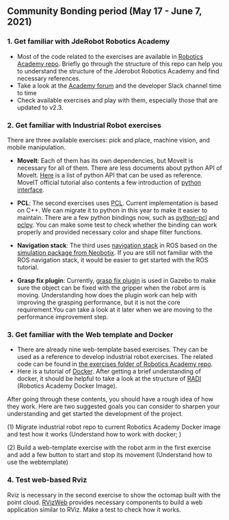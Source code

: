 ## Community Bonding period (May 17 - June 7, 2021)

### 1. Get familiar with JdeRobot Robotics Academy
 - Most of the code related to the exercises are available in [Robotics Academy repo](https://github.com/JdeRobot/RoboticsAcademy). Briefly go through the structure of this repo can help you to understand the structure of the Jderobot Robotics Academy and find necessary references.
 - Take a look at the [Academy forum](https://forum.jderobot.org/c/english/10/none) and the developer Slack channel time to time
 - Check available exercises and play with them, especially those that are updated to v2.3.

### 2. Get familiar with Industrial Robot exercises
There are three available exercises: pick and place, machine vision, and mobile manipulation. 
 - **MoveIt**: Each of them has its own dependencies, but MoveIt is necessary for all of them. There are less documents about python API of MoveIt. [Here](http://docs.ros.org/en/melodic/api/moveit_commander/html/classmoveit__commander_1_1move__group_1_1MoveGroupCommander.html) is a list of python API that can be used as reference. MoveIT official tutorial also contents a few introduction of [python interface](http://docs.ros.org/en/melodic/api/moveit_tutorials/html/doc/move_group_python_interface/move_group_python_interface_tutorial.html).

 - **PCL**: The second exercises uses [PCL](https://pcl.readthedocs.io/projects/tutorials/en/latest/). Current implementation is based on C++. We can migrate it to python in this year to make it easier to maintain. There are a few python bindings now, such as [python-pcl](https://strawlab.github.io/python-pcl/) and [pclpy](https://pypi.org/project/pclpy/). You can make some test to check whether the binding can work properly and provided necessary color and shape filter functions.
 
 - **Navigation stack**: The third uses [navigation stack](http://wiki.ros.org/navigation) in ROS based on the [simulation package from Neobotix](https://docs.neobotix.de/display/ROSSim/ROS-Simulation). If you are still not familiar with the ROS navigation stack, it would be easier to get started with the ROS tutorial.

 - **Grasp fix plugin**: Currently, [grasp fix plugin](https://github.com/jenniferBuehler/gazebo-pkgs/wiki/The-Gazebo-grasp-fix-plugin) is used in Gazebo to make sure the object can be fixed with the gripper when the robot arm is moving. Understanding how does the plugin work can help with improving the grasping performance, but it is not the core requirement.You can take a look at it later when we are moving to the performance improvement step.

### 3. Get familiar with the Web template and Docker
 - There are already nine web-template based exercises. They can be used as a reference to develop industrial robot exercises. The related code can be found in [the exercises folder of Robotics Academy repo](https://github.com/JdeRobot/RoboticsAcademy/tree/master/exercises). 
 - Here is a tutorial of [Docker](https://docs.docker.com/get-started/). After getting a brief understanding of docker, it should be helpful to take a look at the structure of [RADI](https://hub.docker.com/r/jderobot/robotics-academy)  (Robotics Academy Docker Image). 

After going through these contents, you should have a rough idea of how they work. Here are two suggested goals you can consider to sharpen your understanding and get started the development of the project.

(1) Migrate industrial robot repo to current Robotics Academy Docker image and test how it works
(Understand how to work with docker; )

(2) Build a web-template exercise with the robot arm in the first exercise and add a few button to start and stop its movement
(Understand how to use the webtemplate)

### 4. Test web-based Rviz

Rviz is necessary in the second exercise to show the octomap built with the point cloud. [RVizWeb](https://github.com/osrf/rvizweb) provides necessary components to build a web application similar to RViz. Make a test to check how it works.